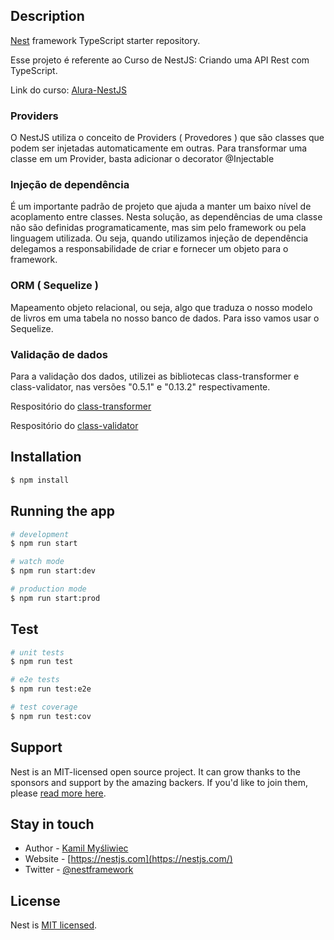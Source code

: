 ## Description

[Nest](https://github.com/nestjs/nest) framework TypeScript starter repository.

Esse projeto é referente ao Curso de NestJS: Criando uma API Rest com TypeScript.

Link do curso: [Alura-NestJS](https://cursos.alura.com.br/course/nestjs-api-rest-typescript)

### Providers

O NestJS utiliza o conceito de Providers ( Provedores ) que são classes que podem
ser injetadas automaticamente em outras.
Para transformar uma classe em um Provider, basta adicionar o decorator @Injectable

### Injeção de dependência

É um importante padrão de projeto que ajuda a manter um baixo nível de acoplamento entre classes. Nesta solução, as dependências de uma classe não são definidas programaticamente, mas sim pelo framework ou pela linguagem utilizada. Ou seja, quando utilizamos injeção de dependência delegamos a responsabilidade de criar e fornecer um objeto para o framework.

### ORM ( Sequelize )

Mapeamento objeto relacional, ou seja, algo que traduza o nosso modelo de livros em uma tabela no nosso banco de dados.
Para isso vamos usar o Sequelize.

### Validação de dados

Para a validação dos dados, utilizei as bibliotecas class-transformer e class-validator, nas versões "0.5.1" e "0.13.2" respectivamente.

Respositório do [class-transformer](https://github.com/typestack/class-transformer)

Respositório do [class-validator](https://github.com/typestack/class-validator)

## Installation

```bash
$ npm install
```

## Running the app

```bash
# development
$ npm run start

# watch mode
$ npm run start:dev

# production mode
$ npm run start:prod
```

## Test

```bash
# unit tests
$ npm run test

# e2e tests
$ npm run test:e2e

# test coverage
$ npm run test:cov
```

## Support

Nest is an MIT-licensed open source project. It can grow thanks to the sponsors and support by the amazing backers. If you'd like to join them, please [read more here](https://docs.nestjs.com/support).

## Stay in touch

- Author - [Kamil Myśliwiec](https://kamilmysliwiec.com)
- Website - [https://nestjs.com](https://nestjs.com/)
- Twitter - [@nestframework](https://twitter.com/nestframework)

## License

Nest is [MIT licensed](LICENSE).
